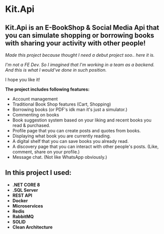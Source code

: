# Kit.Api
## Kit.Api is an E-BookShop & Social Media Api that you can simulate shopping or borrowing books with sharing your activity with other people!

*Made this project because thought I need a debut project soo.. here it is.*

*I'm not a FE Dev. So I imagined that I'm working in a team as a backend. And this is what I would've done in such position.*

I hope you like it!

**The project includes following features:**
- Account management
- Traditional Book Shop features (Cart, Shopping)
- Borrowing books (or PDF's idk man it's just a simulator.)
- Commenting on books
- Book suggestion system based on your liking and recent books you read & purchased.
- Profile page that you can create posts and quotes from books.
- Displaying what book you are currently reading.
- A digital shelf that you can save books you already read.
- A discovery page that you can interact with other people's posts. (Like, comment, share on your profile.)
- Message chat. (Not like WhatsApp obviously.)

## In this project I used:
- **.NET CORE 8**
- **.SQL Server**
- **REST API**
- **Docker**
- **Microservices**
- **Redis**
- **RabbitMQ**
- **SOLID**
- **Clean Architecture**
